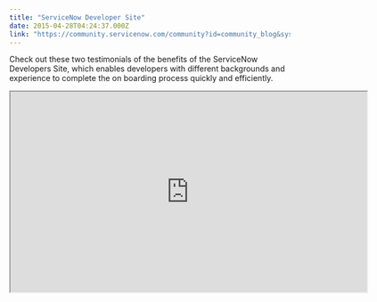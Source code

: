 ```yaml
---
title: "ServiceNow Developer Site"
date: 2015-04-28T04:24:37.000Z
link: "https://community.servicenow.com/community?id=community_blog&sys_id=0abc2e25dbd0dbc01dcaf3231f961915"
---
```

<p>Check out these two testimonials of the benefits of the ServiceNow Developers Site, which enables developers with different backgrounds and experience to complete the on boarding process quickly and efficiently.</p><p></p><p><iframe src="https://youtube.com/embed/t8s5YL4brZw" width="640" height="360"/></p><p></p><p></p><p>For more information, see:</p><p><a title="eveloper.servicenow.com/app.do#!/home" href="https://developer.servicenow.com/app.do#!/home">ServiceNow Developer Site</a></p><p><a title="" _jive_internal="true" href="/welcome">ServiceNow Community</a></p><p></p><p>For general information about ServiceNow, visit: <a title="w.servicenow.com/" href="http://www.servicenow.com/">http://www.servicenow.com/</a></p><p></p><p>Your feedback helps us better serve you! Did you find this video helpful? Leave us a comment to tell us why or why not.</p>